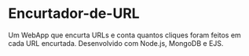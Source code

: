 # Encurtador-de-URL
Um WebApp que encurta URLs e conta quantos cliques foram feitos em cada URL encurtada.
Desenvolvido com Node.js, MongoDB e EJS.
